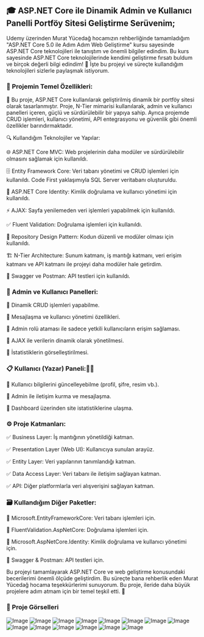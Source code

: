 ## 🎓 ASP.NET Core ile Dinamik Admin ve Kullanıcı Panelli Portföy Sitesi Geliştirme Serüvenim;


Udemy üzerinden Murat Yücedağ hocamızın rehberliğinde tamamladığım "ASP.NET Core 5.0 ile Adım Adım Web Geliştirme" kursu sayesinde ASP.NET Core teknolojileri ile tanıştım ve önemli bilgiler edindim. Bu kurs sayesinde ASP.NET Core teknolojilerinde kendimi geliştirme fırsatı buldum ve birçok değerli bilgi edindim! 🎉
İşte bu projeyi ve süreçte kullandığım teknolojileri sizlerle paylaşmak istiyorum.

### 🚀 Projemin Temel Özellikleri:

🔑 Bu proje, ASP.NET Core kullanılarak geliştirilmiş dinamik bir portföy sitesi olarak tasarlanmıştır. Proje, N-Tier mimarisi kullanılarak, admin ve kullanıcı panelleri içeren, güçlü ve sürdürülebilir bir yapıya sahip. Ayrıca projemde CRUD işlemleri, kullanıcı yönetimi, API entegrasyonu ve güvenlik gibi önemli özellikler barındırmaktadır.

🔍 Kullandığım Teknolojiler ve Yapılar: 

🌐 ASP.NET Core MVC: Web projelerinin daha modüler ve sürdürülebilir olmasını sağlamak için kullanıldı.

🗄️ Entity Framework Core: Veri tabanı yönetimi ve CRUD işlemleri için kullanıldı. Code First yaklaşımıyla SQL Server veritabanı oluşturuldu.

🔐 ASP.NET Core Identity: Kimlik doğrulama ve kullanıcı yönetimi için kullanıldı.

⚡ AJAX: Sayfa yenilemeden veri işlemleri yapabilmek için kullanıldı.

✅ Fluent Validation: Doğrulama işlemleri için kullanıldı.

💠 Repository Design Pattern: Kodun düzenli ve modüler olması için kullanıldı.

🏗️ N-Tier Architecture: Sunum katmanı, iş mantığı katmanı, veri erişim katmanı ve API katmanı ile projeyi daha modüler hale getirdim.

📡 Swagger ve Postman: API testleri için kullanıldı.

### 👤 Admin ve Kullanıcı Panelleri:

🔖 Dinamik CRUD işlemleri yapabilme.

🔖 Mesajlaşma ve kullanıcı yönetimi özellikleri.

🔖 Admin rolü ataması ile sadece yetkili kullanıcıların erişim sağlaması.

🔖 AJAX ile verilerin dinamik olarak yönetilmesi.

🔖 İstatistiklerin görselleştirilmesi.

### 📋 Kullanıcı (Yazar) Paneli:🔧👑 

🔖 Kullanıcı bilgilerini güncelleyebilme (profil, şifre, resim vb.).

🔖 Admin ile iletişim kurma ve mesajlaşma.

🔖 Dashboard üzerinden site istatistiklerine ulaşma.

### ⚙️ Proje Katmanları:

✅ Business Layer: İş mantığının yönetildiği katman.

✅ Presentation Layer (Web UI): Kullanıcıya sunulan arayüz.

✅ Entity Layer: Veri yapılarının tanımlandığı katman.

✅ Data Access Layer: Veri tabanı ile iletişim sağlayan katman.

✅ API: Diğer platformlarla veri alışverişini sağlayan katman.

### 🗃️ Kullandığım Diğer Paketler:

📌 Microsoft.EntityFrameworkCore: Veri tabanı işlemleri için.

📌 FluentValidation.AspNetCore: Doğrulama işlemleri için.

📌 Microsoft.AspNetCore.Identity: Kimlik doğrulama ve kullanıcı yönetimi için.

📌 Swagger & Postman: API testleri için.

Bu projeyi tamamlayarak ASP.NET Core ve web geliştirme konusundaki becerilerimi önemli ölçüde geliştirdim. Bu süreçte bana rehberlik eden Murat Yücedağ hocama teşekkürlerimi sunuyorum. Bu proje, ileride daha büyük projelere adım atmam için bir temel teşkil etti. 🚀

### 🔎 Proje Görselleri
![Image](https://github.com/user-attachments/assets/42243aad-dfc0-4428-b35b-6039e4a2531c)
![Image](https://github.com/user-attachments/assets/ef2c2d52-e6c6-4044-a064-f188d12324e2)
![Image](https://github.com/user-attachments/assets/1bdc0ec7-a008-45d2-a003-8530a2d27508)
![Image](https://github.com/user-attachments/assets/8def442f-ffd4-4d85-9935-e1b0d8add0a8)
![Image](https://github.com/user-attachments/assets/ca3afd80-2c2e-4dc5-8a92-fb94cd7972db)
![Image](https://github.com/user-attachments/assets/cf98a0ee-e460-4786-a19e-fac29384e871)
![Image](https://github.com/user-attachments/assets/ee94e194-d959-4ff0-854f-71fa8a4dee0f)
![Image](https://github.com/user-attachments/assets/a69a1e79-cce0-47f4-a965-ad9d7be01b7b)
![Image](https://github.com/user-attachments/assets/6caacc62-54ac-4132-93f2-ee4298addabb)
![Image](https://github.com/user-attachments/assets/921baf6d-a5cc-4a1b-8308-f2663008f2b0)
![Image](https://github.com/user-attachments/assets/e4643dd7-fe90-4599-878a-241eba09b10d)
![Image](https://github.com/user-attachments/assets/5bd3e378-220b-4357-9da9-62507131c07e)
![Image](https://github.com/user-attachments/assets/163c15be-e1e9-43aa-b11f-f4f327055693)
![Image](https://github.com/user-attachments/assets/6cbf46e3-d205-4b45-810a-4e98557ae022)
